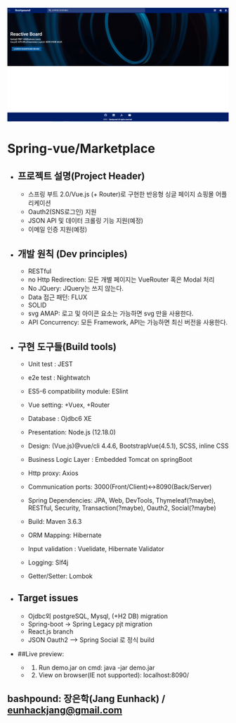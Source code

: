 ![Snapshot](snapshot-xl.PNG)

# Spring-vue/Marketplace
+ ## 프로젝트 설명(Project Header)
  + 스프링 부트 2.0/Vue.js (+ Router)로 구현한 반응형 싱글 페이지 쇼핑몰 어플리케이션
  + Oauth2(SNS로그인) 지원
  + JSON API 및 데이터 크롤링 기능 지원(예정)
  + 이메일 인증 지원(예정)

+ ## 개발 원칙 (Dev principles)
  + RESTful
  + no Http Redirection: 모든 개별 페이지는 VueRouter 혹은 Modal 처리
  + No JQuery: JQuery는 쓰지 않는다.
  + Data 접근 패턴: FLUX
  + SOLID
  + svg AMAP: 로고 및 아이콘 요소는 가능하면 svg 만을 사용한다.
  + API Concurrency: 모든 Framework, API는 가능하면 최신 버전을 사용한다.

+ ## 구현 도구들(Build tools)
  + Unit test : JEST
  + e2e test : Nightwatch
  + ES5-6 compatibility module: ESlint
  + Vue setting: +Vuex, +Router
  
  + Database : Ojdbc6 XE 
  + Presentation: Node.js (12.18.0)
  + Design: (Vue.js)@vue/cli 4.4.6, BootstrapVue(4.5.1), SCSS, inline CSS
  + Business Logic Layer : Embedded Tomcat on springBoot
  + Http proxy: Axios
  + Communication ports: 3000(Front/Client)<->8090(Back/Server)
  + Spring Dependencies: JPA, Web, DevTools, Thymeleaf(?maybe), RESTful, Security, Transaction(?maybe), Oauth2, Social(?maybe)
  + Build: Maven 3.6.3
  + ORM Mapping: Hibernate
  + Input validation : Vuelidate, Hibernate Validator
  + Logging: Slf4j
  + Getter/Setter: Lombok
  
+ ## Target issues
  + Ojdbc외 postgreSQL, Mysql, (+H2 DB) migration
  + Spring-boot -> Spring Legacy pjt migration
  + React.js branch
  + JSON Oauth2 --> Spring Social 로 정식 build

+ ##Live preview:
  + 1. Run demo.jar on cmd: java -jar demo.jar
  + 2. View on browser(IE not supported): localhost:8090/ 

## bashpound: 장은학(Jang Eunhack) / eunhackjang@gmail.com
